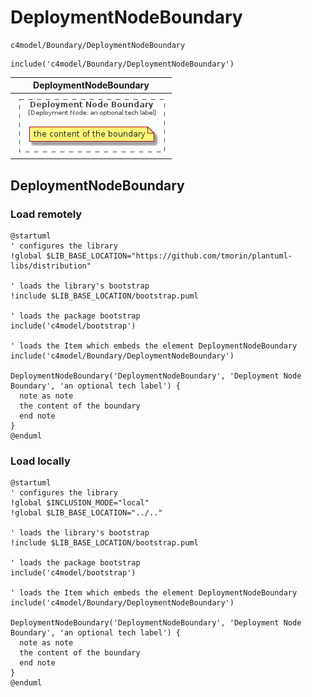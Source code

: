 # DeploymentNodeBoundary


```text
c4model/Boundary/DeploymentNodeBoundary
```

```text
include('c4model/Boundary/DeploymentNodeBoundary')
```



| DeploymentNodeBoundary |
| :---: |
| ![illustration for DeploymentNodeBoundary](../../c4model/Boundary/DeploymentNodeBoundary.Local.png) |




## DeploymentNodeBoundary

### Load remotely
```plantuml
@startuml
' configures the library
!global $LIB_BASE_LOCATION="https://github.com/tmorin/plantuml-libs/distribution"

' loads the library's bootstrap
!include $LIB_BASE_LOCATION/bootstrap.puml

' loads the package bootstrap
include('c4model/bootstrap')

' loads the Item which embeds the element DeploymentNodeBoundary
include('c4model/Boundary/DeploymentNodeBoundary')

DeploymentNodeBoundary('DeploymentNodeBoundary', 'Deployment Node Boundary', 'an optional tech label') {
  note as note
  the content of the boundary
  end note
}
@enduml
```

### Load locally
```plantuml
@startuml
' configures the library
!global $INCLUSION_MODE="local"
!global $LIB_BASE_LOCATION="../.."

' loads the library's bootstrap
!include $LIB_BASE_LOCATION/bootstrap.puml

' loads the package bootstrap
include('c4model/bootstrap')

' loads the Item which embeds the element DeploymentNodeBoundary
include('c4model/Boundary/DeploymentNodeBoundary')

DeploymentNodeBoundary('DeploymentNodeBoundary', 'Deployment Node Boundary', 'an optional tech label') {
  note as note
  the content of the boundary
  end note
}
@enduml
```

